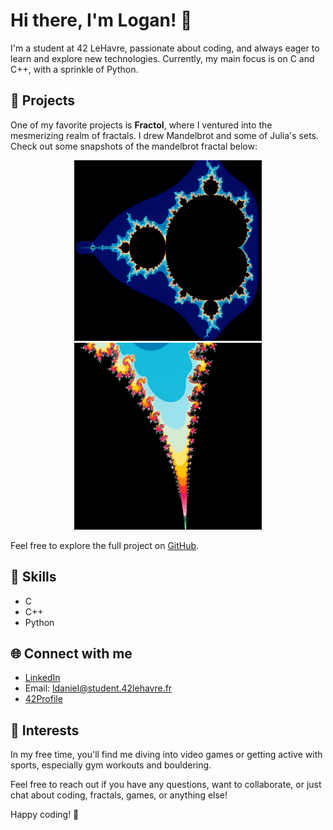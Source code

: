 # Hi there, I'm Logan! 👋

I'm a student at 42 LeHavre, passionate about coding, and always eager to learn and explore new technologies. Currently, my main focus is on C and C++, with a sprinkle of Python.

## 🚀 Projects

One of my favorite projects is **Fractol**, where I ventured into the mesmerizing realm of fractals. I drew Mandelbrot and some of Julia's sets. Check out some snapshots of the mandelbrot fractal below:


<div align="center">
  <img src="full_mandel.png" width="300" alt="Mandelbrot">
  <img src="zoomed_mandel.png" width="300" alt="Zoomed Mandelbrot">
</div>


Feel free to explore the full project on [GitHub](https://github.com/lolopss/fractol).

## 🔧 Skills

- C
- C++
- Python

## 🌐 Connect with me

- [LinkedIn](https://www.linkedin.com/in/logan-daniel-08b662259/)
- Email: ldaniel@student.42lehavre.fr
- [42Profile](https://profile.intra.42.fr/users/ldaniel) 

## 👾 Interests

In my free time, you'll find me diving into video games or getting active with sports, especially gym workouts and bouldering.

Feel free to reach out if you have any questions, want to collaborate, or just chat about coding, fractals, games, or anything else!

Happy coding! 🚀
